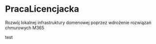 # PracaLicencjacka
Rozwój lokalnej infrastruktury domenowej poprzez wdrożenie rozwiązań chmurowych M365


test
